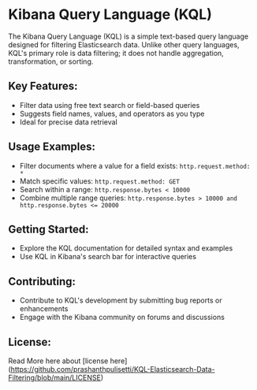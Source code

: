 # Kibana Query Language (KQL)

The Kibana Query Language (KQL) is a simple text-based query language designed for filtering Elasticsearch data. Unlike other query languages, KQL's primary role is data filtering; it does not handle aggregation, transformation, or sorting.

## Key Features:
- Filter data using free text search or field-based queries
- Suggests field names, values, and operators as you type
- Ideal for precise data retrieval

## Usage Examples:
- Filter documents where a value for a field exists: `http.request.method: *`
- Match specific values: `http.request.method: GET`
- Search within a range: `http.response.bytes < 10000`
- Combine multiple range queries: `http.response.bytes > 10000 and http.response.bytes <= 20000`

## Getting Started:
- Explore the KQL documentation for detailed syntax and examples
- Use KQL in Kibana's search bar for interactive queries

## Contributing:
- Contribute to KQL's development by submitting bug reports or enhancements
- Engage with the Kibana community on forums and discussions

## License:
Read More here about [license here] (https://github.com/prashanthpulisetti/KQL-Elasticsearch-Data-Filtering/blob/main/LICENSE)

